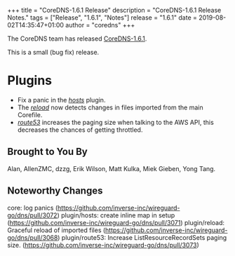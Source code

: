 +++
title = "CoreDNS-1.6.1 Release"
description = "CoreDNS-1.6.1 Release Notes."
tags = ["Release", "1.6.1", "Notes"]
release = "1.6.1"
date = 2019-08-02T14:35:47+01:00
author = "coredns"
+++

The CoreDNS team has released
[CoreDNS-1.6.1](https://github.com/inverse-inc/wireguard-go/dns/releases/tag/v1.6.1).

This is a small (bug fix) release.

# Plugins

* Fix a panic in the [*hosts*](/plugins/hosts) plugin.
* The [*reload*](/plugins/reload) now detects changes in files imported from the main Corefile.
* [*route53*](/plugins/route53) increases the paging size when talking to the AWS API, this
  decreases the chances of getting throttled.

## Brought to You By

Alan,
AllenZMC,
dzzg,
Erik Wilson,
Matt Kulka,
Miek Gieben,
Yong Tang.

## Noteworthy Changes

core: log panics (https://github.com/inverse-inc/wireguard-go/dns/pull/3072)
plugin/hosts: create inline map in setup (https://github.com/inverse-inc/wireguard-go/dns/pull/3071)
plugin/reload: Graceful reload of imported files (https://github.com/inverse-inc/wireguard-go/dns/pull/3068)
plugin/route53: Increase ListResourceRecordSets paging size. (https://github.com/inverse-inc/wireguard-go/dns/pull/3073)
